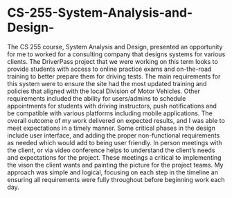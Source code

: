 # CS-255-System-Analysis-and-Design-
The CS 255 course, System Analysis and Design, presented an opportunity for me to worked for a consulting company that designs systems for various clients. The DriverPass project that we were working on this term looks to provide students with access to online practice exams and on-the-road training to better prepare them for driving tests. The main requirements for this system were to ensure the site had the most updated training and policies that aligned with the local Division of Motor Vehicles. Other requirements included the ability for users/admins to schedule appointments for students with driving instructors, push notifications and be compatible with various platforms including mobile applications.  The overall outcome of my work delivered on expected results, and I was able to meet expectations in a timely manner. Some critical phases in the design include user interface, and adding the proper non-functional requirements as needed which would add to being user friendly. In person meetings with the client, or via video conference helps to understand the client’s needs and expectations for the project. These meetings a critical to implementing the vison the client wants and painting the picture for the project teams.  My approach was simple and logical, focusing on each step in the timeline an ensuring all requirements were fully throughout before beginning work each day. 
